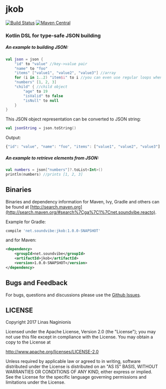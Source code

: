 # jkob
[![Build Status](https://travis-ci.org/soundvibe/jkob.svg)](https://travis-ci.org/soundvibe/jkob)
[![Maven Central](https://maven-badges.herokuapp.com/maven-central/net.soundvibe/jkob/badge.svg)](https://maven-badges.herokuapp.com/maven-central/net.soundvibe/jkob)

### Kotlin DSL for type-safe JSON building

##### An example to building JSON:
```kotlin
val json = json {
    "id" to "value" //key->value pair
    "name" to "foo"
    "items" ["value1", "value2", "value3"] //array
    for (i in 1..2) "item$i" to i //you can even use regular loops when building JSON
    "numbers" [1, 2, 3]
    "child" { //child object
        "age" to 19
        "isValid" to false
        "isNull" to null
    }
}
```
This JSON object representation can be converted to JSON string:
```kotlin
val jsonString = json.toString()
```
Output:
```javascript
{"id": "value", "name": "foo", "items": ["value1", "value2", "value3"], "item1": 1, "item2": 2, "numbers": [1, 2, 3], "child": {"age": 19, "isValid": false, "isNull": null}}
```

##### An example to retrieve elements from JSON:
```kotlin
val numbers = json["numbers"]?.toList<Int>()
println(numbers) //prints [1, 2, 3]
```


## Binaries


Binaries and dependency information for Maven, Ivy, Gradle and others can be found at [http://search.maven.org](http://search.maven.org/#search%7Cga%7C1%7Cnet.soundvibe.reacto).

Example for Gradle:

```groovy
compile 'net.soundvibe:jkob:1.0.0-SNAPSHOT'
```

and for Maven:

```xml
<dependency>
    <groupId>net.soundvibe</groupId>
    <artifactId>jkob</artifactId>
    <version>1.0.0-SNAPSHOT</version>
</dependency>
```


## Bugs and Feedback

For bugs, questions and discussions please use the [Github Issues](https://github.com/soundvibe/jkob/issues).

## LICENSE

Copyright 2017 Linas Naginionis

Licensed under the Apache License, Version 2.0 (the "License");
you may not use this file except in compliance with the License.
You may obtain a copy to the License at

<http://www.apache.org/licenses/LICENSE-2.0>

Unless required by applicable law or agreed to in writing, software
distributed under the License is distributed on an "AS IS" BASIS,
WITHOUT WARRANTIES OR CONDITIONS OF ANY KIND, either express or implied.
See the License for the specific language governing permissions and
limitations under the License.

